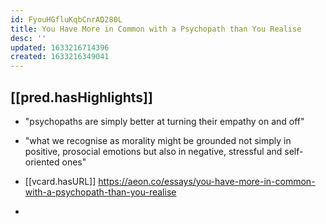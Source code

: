 ```yaml
---
id: FyouHGfluKqbCnrAD280L
title: You Have More in Common with a Psychopath than You Realise
desc: ''
updated: 1633216714396
created: 1633216349041
---
```


## [[pred.hasHighlights]]

- "psychopaths are simply better at turning their empathy on and off"
- "what we recognise as morality might be grounded not simply in positive, prosocial emotions but also in negative, stressful and self-oriented ones"

- [[vcard.hasURL]] https://aeon.co/essays/you-have-more-in-common-with-a-psychopath-than-you-realise
- 
